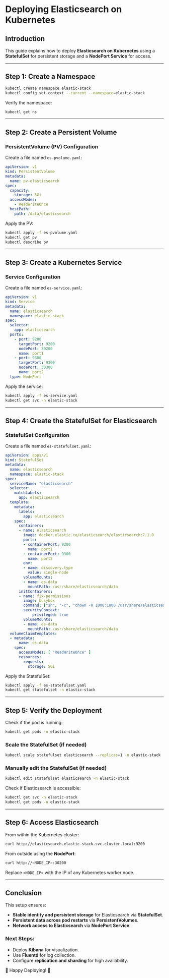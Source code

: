 # Deploying Elasticsearch on Kubernetes

## **Introduction**
This guide explains how to deploy **Elasticsearch on Kubernetes** using a **StatefulSet** for persistent storage and a **NodePort Service** for access.

---

## **Step 1: Create a Namespace**

```sh
kubectl create namespace elastic-stack
kubectl config set-context --current --namespace=elastic-stack
```
Verify the namespace:
```sh
kubectl get ns
```

---

## **Step 2: Create a Persistent Volume**

### **PersistentVolume (PV) Configuration**
Create a file named `es-pvolume.yaml`:

```yaml
apiVersion: v1
kind: PersistentVolume
metadata:
  name: pv-elasticsearch
spec:
  capacity:
    storage: 5Gi
  accessModes:
    - ReadWriteOnce
  hostPath:
    path: /data/elasticsearch
```

Apply the PV:
```sh
kubectl apply -f es-pvolume.yaml
kubectl get pv
kubectl describe pv
```

---

## **Step 3: Create a Kubernetes Service**

### **Service Configuration**
Create a file named `es-service.yaml`:

```yaml
apiVersion: v1
kind: Service
metadata:
  name: elasticsearch
  namespace: elastic-stack
spec:
  selector:
    app: elasticsearch
  ports:
    - port: 9200
      targetPort: 9200
      nodePort: 30200  
      name: port1
    - port: 9300
      targetPort: 9300
      nodePort: 30300  
      name: port2
  type: NodePort
```

Apply the service:
```sh
kubectl apply -f es-service.yaml
kubectl get svc -n elastic-stack
```

---

## **Step 4: Create the StatefulSet for Elasticsearch**

### **StatefulSet Configuration**
Create a file named `es-statefulset.yaml`:

```yaml
apiVersion: apps/v1
kind: StatefulSet
metadata:
  name: elasticsearch
  namespace: elastic-stack  
spec:
  serviceName: "elasticsearch"
  selector:
    matchLabels:
      app: elasticsearch
  template:
    metadata:
      labels:
        app: elasticsearch
    spec:
      containers:
      - name: elasticsearch
        image: docker.elastic.co/elasticsearch/elasticsearch:7.1.0
        ports:
        - containerPort: 9200
          name: port1
        - containerPort: 9300
          name: port2
        env:
        - name: discovery.type
          value: single-node
        volumeMounts:
        - name: es-data
          mountPath: /usr/share/elasticsearch/data
      initContainers:
      - name: fix-permissions
        image: busybox
        command: ["sh", "-c", "chown -R 1000:1000 /usr/share/elasticsearch/data"]
        securityContext:
            privileged: true
        volumeMounts:
        - name: es-data
          mountPath: /usr/share/elasticsearch/data
  volumeClaimTemplates:
  - metadata:
      name: es-data
    spec:
      accessModes: [ "ReadWriteOnce" ]
      resources:
        requests:
          storage: 5Gi
```

Apply the StatefulSet:
```sh
kubectl apply -f es-statefulset.yaml
kubectl get statefulset -n elastic-stack
```

---

## **Step 5: Verify the Deployment**

Check if the pod is running:
```sh
kubectl get pods -n elastic-stack
```

### **Scale the StatefulSet (if needed)**
```sh
kubectl scale statefulset elasticsearch --replicas=1 -n elastic-stack
```

### **Manually edit the StatefulSet (if needed)**
```sh
kubectl edit statefulset elasticsearch -n elastic-stack
```

Check if Elasticsearch is accessible:
```sh
kubectl get svc -n elastic-stack
kubectl get pods -n elastic-stack
```

---

## **Step 6: Access Elasticsearch**

From within the Kubernetes cluster:
```sh
curl http://elasticsearch.elastic-stack.svc.cluster.local:9200
```

From outside using the **NodePort**:
```sh
curl http://<NODE_IP>:30200
```
Replace `<NODE_IP>` with the IP of any Kubernetes worker node.

---

## **Conclusion**

This setup ensures:
- **Stable identity and persistent storage** for Elasticsearch via **StatefulSet**.
- **Persistent data across pod restarts** via **PersistentVolumes**.
- **Network access to Elasticsearch** via **NodePort Service**.

### **Next Steps:**
- Deploy **Kibana** for visualization.
- Use **Fluentd** for log collection.
- Configure **replication and sharding** for high availability.

🚀 Happy Deploying! 🚀
